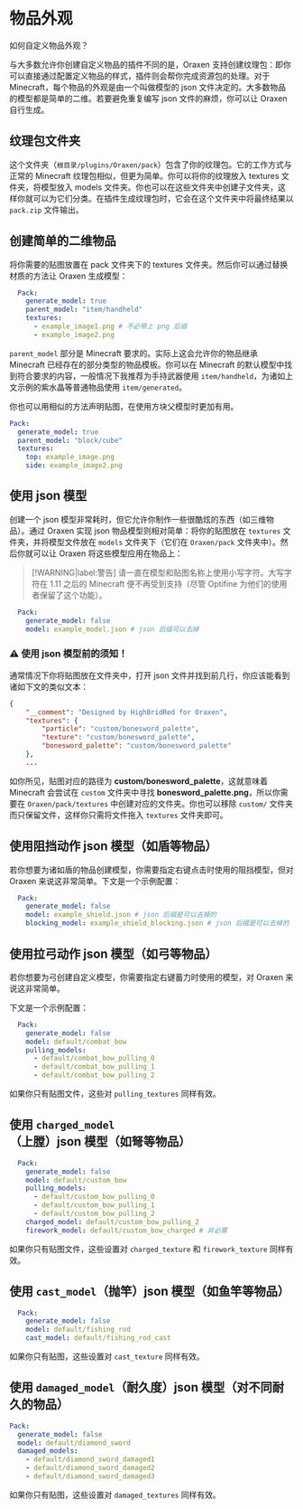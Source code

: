 # 物品外观
如何自定义物品外观？

与大多数允许你创建自定义物品的插件不同的是，Oraxen 支持创建纹理包：即你可以直接通过配置定义物品的样式，插件则会帮你完成资源包的处理。对于 Minecraft，每个物品的外观是由一个叫做模型的 json 文件决定的。大多数物品的模型都是简单的二维。若要避免重复编写 json 文件的麻烦，你可以让 Oraxen 自行生成。

## 纹理包文件夹

这个文件夹（`根目录/plugins/Oraxen/pack`）包含了你的纹理包。它的工作方式与正常的 Minecraft 纹理包相似，但更为简单。你可以将你的纹理放入 textures 文件夹，将模型放入 models 文件夹。你也可以在这些文件夹中创建子文件夹，这样你就可以为它们分类。在插件生成纹理包时，它会在这个文件夹中将最终结果以 `pack.zip` 文件输出。

## 创建简单的二维物品

将你需要的贴图放置在 pack 文件夹下的 textures 文件夹。然后你可以通过替换材质的方法让 Oraxen 生成模型：

```YAML
  Pack:
    generate_model: true
    parent_model: "item/handheld"
    textures:
      - example_image1.png # 不必带上 png 后缀
      - example_image2.png
```

`parent_model` 部分是 Minecraft 要求的。实际上这会允许你的物品继承 Minecraft 已经存在的部分类型的物品模板。你可以在 Minecraft 的默认模型中找到符合要求的内容，一般情况下我推荐为手持武器使用 `item/handheld`，为诸如上文示例的紫水晶等普通物品使用 `item/generated`。

你也可以用相似的方法声明贴图，在使用方块父模型时更加有用。

```YAML
Pack:
  generate_model: true
  parent_model: "block/cube"
  textures:
    top: example_image.png
    side: example_image2.png
```

## 使用 json 模型

创建一个 json 模型非常耗时，但它允许你制作一些很酷炫的东西（如三维物品）。通过 Oraxen 实现 json 物品模型则相对简单：将你的贴图放在 `textures` 文件夹，并将模型文件放在 `models` 文件夹下（它们在 `Oraxen/pack` 文件夹中）。然后你就可以让 Oraxen 将这些模型应用在物品上：

> [!WARNING|label:警告]
> 请一直在模型和贴图名称上使用小写字符。大写字符在 1.11 之后的 Minecraft 便不再受到支持（尽管 Optifine 为他们的使用者保留了这个功能）。

```YAML
  Pack:
    generate_model: false
    model: example_model.json # json 后缀可以去掉
```

### ⚠️ 使用 json 模型前的须知！

通常情况下你将贴图放在文件夹中，打开 json 文件并找到前几行，你应该能看到诸如下文的类似文本：

```JSON
{
	"__comment": "Designed by HighBridRed for Oraxen",
	"textures": {
		"particle": "custom/bonesword_palette",
		"texture": "custom/bonesword_palette",
		"bonesword_palette": "custom/bonesword_palette"
	},
	...
```

如你所见，贴图对应的路径为 **custom/bonesword_palette**，这就意味着 Minecraft 会尝试在 `custom` 文件夹中寻找 **bonesword_palette.png**，所以你需要在 `Oraxen/pack/textures` 中创建对应的文件夹。你也可以移除 `custom/` 文件夹而只保留文件，这样你只需将文件拖入 `textures` 文件夹即可。

## 使用阻挡动作 json 模型（如盾等物品）

若你想要为诸如盾的物品创建模型，你需要指定右键点击时使用的阻挡模型，但对 Oraxen 来说这非常简单。下文是一个示例配置：

```YAML
  Pack:
    generate_model: false
    model: example_shield.json # json 后缀是可以去掉的
    blocking_model: example_shield_blocking.json # json 后缀是可以去掉的
```

## 使用拉弓动作 json 模型（如弓等物品）

若你想要为弓创建自定义模型，你需要指定右键蓄力时使用的模型，对 Oraxen 来说这非常简单。

下文是一个示例配置：

```YAML
  Pack:
    generate_model: false
    model: default/combat_bow
    pulling_models:
      - default/combat_bow_pulling_0
      - default/combat_bow_pulling_1
      - default/combat_bow_pulling_2
```

如果你只有贴图文件，这些对 `pulling_textures` 同样有效。

## 使用 `charged_model`（上膛）json 模型（如弩等物品）

```YAML
  Pack:
    generate_model: false
    model: default/custom_bow
    pulling_models:
      - default/custom_bow_pulling_0
      - default/custom_bow_pulling_1
      - default/custom_bow_pulling_2
    charged_model: default/custom_bow_pulling_2
    firework_model: default/custom_bow_charged # 非必需
```

如果你只有贴图文件，这些设置对 `charged_texture` 和 `firework_texture` 同样有效。

## 使用 `cast_model`（抛竿）json 模型（如鱼竿等物品）

```YAML
  Pack:
    generate_model: false
    model: default/fishing_rod
    cast_model: default/fishing_rod_cast
```

如果你只有贴图，这些设置对 `cast_texture` 同样有效。

## 使用 `damaged_model`（耐久度）json 模型（对不同耐久的物品）

```YAML
Pack:
  generate_model: false
  model: default/diamond_sword
  damaged_models:
    - default/diamond_sword_damaged1
    - default/diamond_sword_damaged2
    - default/diamond_sword_damaged3
```

如果你只有贴图，这些设置对 `damaged_textures` 同样有效。